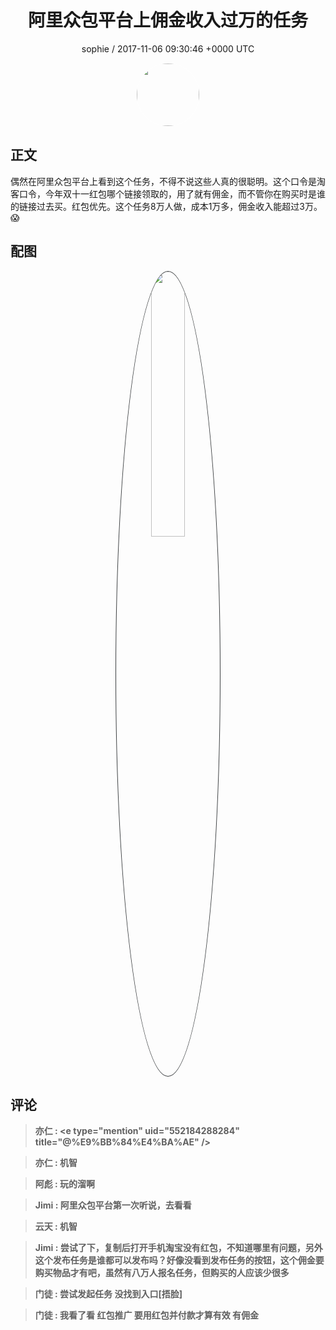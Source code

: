 <h1 align="center">阿里众包平台上佣金收入过万的任务</h1>
<p align="center">
    <a>sophie / 2017-11-06 09:30:46 &#43;0000 UTC</a>
</p>

<div align="center">
    <img src="https://images.zsxq.com/FjP0Paokw7T4OGXMD11kh8N_sPOz?e=1590940799&amp;token=kIxbL07-8jAj8w1n4s9zv64FuZZNEATmlU_Vm6zD:go92ir34G8L8pkW6jLwmzxK47tc=" width="100" height="100" style="border:1px solid;border-radius:50%; color:#ffffff"/>
</div>

## 正文

<div>
偶然在阿里众包平台上看到这个任务，不得不说这些人真的很聪明。这个口令是淘客口令，今年双十一红包哪个链接领取的，用了就有佣金，而不管你在购买时是谁的链接过去买。红包优先。这个任务8万人做，成本1万多，佣金收入能超过3万。😱
</div>

## 配图
<div class="image" align="center">

<img src="https://images.zsxq.com/Fs_zd9uBSePqTruJrLYHnMTzWBkG?e=1590940799&amp;token=kIxbL07-8jAj8w1n4s9zv64FuZZNEATmlU_Vm6zD:RLd3GKClr4OITJJoi2vyStrXYPE=" width="33%" height="33%" style="border:1px solid;border-radius:50%; color:#3c3f41"/>

</div>

## 评论

<div align="left">
<div>

<blockquote >
<span> <strong>亦仁 : &lt;e type=&#34;mention&#34; uid=&#34;552184288284&#34; title=&#34;@%E9%BB%84%E4%BA%AE&#34; /&gt; </strong></span>
</blockquote>

<blockquote >
<span> <strong>亦仁 : 机智 </strong></span>
</blockquote>

<blockquote >
<span> <strong>阿彪 : 玩的溜啊 </strong></span>
</blockquote>

<blockquote >
<span> <strong>Jimi : 阿里众包平台第一次听说，去看看 </strong></span>
</blockquote>

<blockquote >
<span> <strong>云天 : 机智 </strong></span>
</blockquote>

<blockquote >
<span> <strong>Jimi : 尝试了下，复制后打开手机淘宝没有红包，不知道哪里有问题，另外这个发布任务是谁都可以发布吗？好像没看到发布任务的按钮，这个佣金要购买物品才有吧，虽然有八万人报名任务，但购买的人应该少很多 </strong></span>
</blockquote>

<blockquote >
<span> <strong>门徒 : 尝试发起任务 没找到入口[捂脸] </strong></span>
</blockquote>

<blockquote >
<span> <strong>门徒 : 我看了看 红包推广 要用红包并付款才算有效 有佣金 </strong></span>
</blockquote>

</div>
</div>